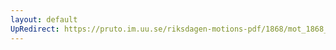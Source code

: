 ```yaml
---
layout: default
UpRedirect: https://pruto.im.uu.se/riksdagen-motions-pdf/1868/mot_1868__ak__330/mot_1868__ak__330-002.pdf
---
```

